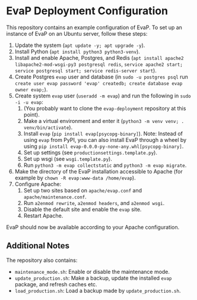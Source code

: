 # EvaP Deployment Configuration

This repository contains an example configuration of EvaP. To set up an instance of EvaP on an Ubuntu server, follow these steps:

1. Update the system (`apt update -y; apt upgrade -y`).
2. Install Python (`apt install python3 python3-venv`).
3. Install and enable Apache, Postgres, and Redis (`apt install apache2 libapache2-mod-wsgi-py3 postgresql redis`, `service apache2 start; service postgresql start; service redis-server start`).
4. Create Postgres `evap` user and database (in `sudo -u postgres psql` run `create user evap password 'evap' createdb; create database evap owner evap;`).
5. Create system `evap` user (`useradd -m evap`) and run the following in `sudo -i -u evap`:
    1. (You probably want to clone the `evap-deployment` repository at this point).
    2. Make a virtual environment and enter it (`python3 -m venv venv; . venv/bin/activate`).
    3. Install `evap` (`pip install evap[psycopg-binary]`). Note: Instead of using `evap` from PyPI, you can also install EvaP through a wheel by using `pip install evap-0.0.0-py-none-any.whl[psycopg-binary]`.
    4. Set up settings (see `productionsettings.template.py`).
    6. Set up wsgi (see `wsgi.template.py`).
    7. Run `python3 -m evap collectstatic` and `python3 -m evap migrate`.
6. Make the directory of the EvaP installation accessible to Apache (for example by `chown -R evap:www-data /home/evap`).
7. Configure Apache:
    1. Set up two sites based on `apache/evap.conf` and `apache/maintenance.conf`.
    2. Run `a2enmod rewrite`, `a2enmod headers`, and `a2enmod wsgi`.
    3. Disable the default site and enable the `evap` site.
    4. Restart Apache.

EvaP should now be available according to your Apache configuration.

## Additional Notes

The repository also contains:
- `maintenance_mode.sh`: Enable or disable the maintenance mode.
- `update_production.sh`: Make a backup, update the installed `evap` package, and refresh caches etc.
- `load_production.sh`: Load a backup made by `update_production.sh`.
